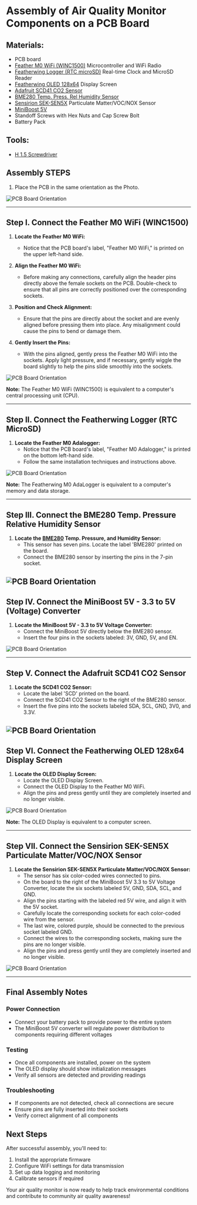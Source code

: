 # Assembly of Air Quality Monitor Components on a PCB Board

## Materials:

- PCB board
- [Feather M0 WiFi (WINC1500)](https://www.adafruit.com/product/3010) Microcontroller and WiFi Radio
- [Featherwing Logger (RTC microSD)](https://www.adafruit.com/product/2922) Real-time Clock and MicroSD Reader
- [Featherwing OLED 128x64](https://www.adafruit.com/product/2900) Display Screen
- [Adafruit SCD41 CO2 Sensor](https://www.adafruit.com/product/5190)
- [BME280 Temp. Press. Rel Humidity Sensor](https://www.adafruit.com/product/2652)
- [Sensirion SEK-SEN5X](https://www.sensirion.com/products/catalog/SEK-SEN5X/) Particulate Matter/VOC/NOX Sensor
- [MiniBoost 5V](https://www.adafruit.com/product/4654)
- Standoff Screws with Hex Nuts and Cap Screw Bolt
- Battery Pack

## Tools:

- [H 1.5 Screwdriver](https://www.adafruit.com/product/3790)

## Assembly STEPS

1. Place the PCB in the same orientation as the Photo.

![PCB Board Orientation](../images/AQS_Monitor_on_PCB_Board1.jpg)

---

## Step I. Connect the Feather M0 WiFi (WINC1500)

1. **Locate the Feather M0 WiFi:**
   - Notice that the PCB board's label, "Feather M0 WiFi," is printed on the upper left-hand side.

2. **Align the Feather M0 WiFi:**
   - Before making any connections, carefully align the header pins directly above the female sockets on the PCB. Double-check to ensure that all pins are correctly positioned over the corresponding sockets.

3. **Position and Check Alignment:**
   - Ensure that the pins are directly about the socket and are evenly aligned before pressing them into place. Any misalignment could cause the pins to bend or damage them.

4. **Gently Insert the Pins:**
   - With the pins aligned, gently press the Feather M0 WiFi into the sockets. Apply light pressure, and if necessary, gently wiggle the board slightly to help the pins slide smoothly into the sockets.

![PCB Board Orientation](../images/AQS_Monitor_on_PCB_Board2.JPG)

**Note:** The Feather M0 WiFi (WINC1500) is equivalent to a computer's central processing unit (CPU).

---

## Step II. Connect the Featherwing Logger (RTC MicroSD)

1. **Locate the Feather M0 Adalogger:**
   - Notice that the PCB board's label, "Feather M0 Adalogger," is printed on the bottom left-hand side.
   - Follow the same installation techniques and instructions above.

![PCB Board Orientation](../images/AQS_Monitor_on_PCB_Board3.JPG)

**Note:** The Featherwing M0 AdaLogger is equivalent to a computer's memory and data storage.

---

## Step III. Connect the BME280 Temp. Pressure Relative Humidity Sensor

1. **Locate the [BME280](https://www.bosch-sensortec.com/products/environmental-sensors/humidity-sensors-bme280/) Temp. Pressure, and Humidity Sensor:**
   - This sensor has seven pins. Locate the label 'BME280' printed on the board.
   - Connect the BME280 sensor by inserting the pins in the 7-pin socket.

![PCB Board Orientation](../images/AQS_Monitor_on_PCB_Board4.JPG)
---

## Step IV. Connect the MiniBoost 5V - 3.3 to 5V (Voltage) Converter

1. **Locate the MiniBoost 5V - 3.3 to 5V Voltage Converter:**
   - Connect the MiniBoost 5V directly below the BME280 sensor.
   - Insert the four pins in the sockets labeled: 3V, GND, 5V, and EN.

![PCB Board Orientation](../images/AQS_Monitor_on_PCB_Board5.JPG)

---

## Step V. Connect the Adafruit SCD41 CO2 Sensor

1. **Locate the SCD41 CO2 Sensor:**
   - Locate the label 'SCD' printed on the board.
   - Connect the SCD41 CO2 Sensor to the right of the BME280 sensor.
   - Insert the five pins into the sockets labeled SDA, SCL, GND, 3V0, and 3.3V.

![PCB Board Orientation](../images/AQS_Monitor_on_PCB_Board6.JPG)
---

## Step VI. Connect the Featherwing OLED 128x64 Display Screen

1. **Locate the OLED Display Screen:**
   - Locate the OLED Display Screen.
   - Connect the OLED Display to the Feather M0 WiFi.
   - Align the pins and press gently until they are completely inserted and no longer visible.

![PCB Board Orientation](../images/AQS_Monitor_on_PCB_Board7.jpg)

**Note:** The OLED Display is equivalent to a computer screen.

---

## Step VII. Connect the Sensirion SEK-SEN5X Particulate Matter/VOC/NOX Sensor

1. **Locate the Sensirion SEK-SEN5X Particulate Matter/VOC/NOX Sensor:**
   - The sensor has six color-coded wires connected to pins.
   - On the board to the right of the MiniBoost 5V 3.3 to 5V Voltage Converter, locate the six sockets labeled 5V, GND, SDA, SCL, and GND.
   - Align the pins starting with the labeled red 5V wire, and align it with the 5V socket.
   - Carefully locate the corresponding sockets for each color-coded wire from the sensor.
   - The last wire, colored purple, should be connected to the previous socket labeled GND.
   - Connect the wires to the corresponding sockets, making sure the pins are no longer visible.
   - Align the pins and press gently until they are completely inserted and no longer visible.

![PCB Board Orientation](../images/AQS_Monitor_on_PCB_Board8.jpg)

---

## Final Assembly Notes

### Power Connection
- Connect your battery pack to provide power to the entire system
- The MiniBoost 5V converter will regulate power distribution to components requiring different voltages

### Testing
- Once all components are installed, power on the system
- The OLED display should show initialization messages
- Verify all sensors are detected and providing readings

### Troubleshooting
- If components are not detected, check all connections are secure
- Ensure pins are fully inserted into their sockets
- Verify correct alignment of all components

## Next Steps

After successful assembly, you'll need to:
1. Install the appropriate firmware
2. Configure WiFi settings for data transmission
3. Set up data logging and monitoring
4. Calibrate sensors if required

Your air quality monitor is now ready to help track environmental conditions and contribute to community air quality awareness!